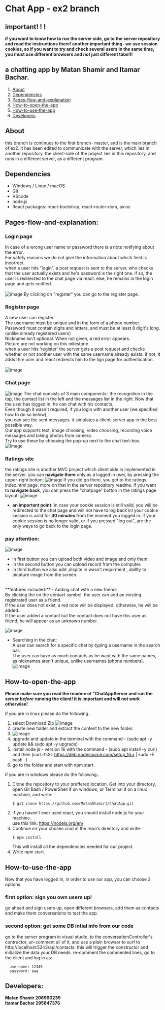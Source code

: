 # Chat App - ex2 branch
## important! ! !
**if you want to know how to run the server side, go to the server repository and read the instructions there!
another important thing- we use session cookies, so if you want to try and check several users in the same time, you must use different browsers and *not* just different tabs!!!**

## a chatting app by Matan Shamir and Itamar Bachar.
1. [About](#About)
2. [Dependencies](#dependencies)  
3. [Pages-flow-and-explanation](#Pages-flow-and-explanation)
4. [How-to-open-the-app](#How-to-open-the-app)
5. [How-to-use-the-app](#How-to-use-the-app)
6. [Developers](#Developers)

## About
this branch is continues to the first branch- master, and is the main branch of ex2.
it has been edited to communicate with the server, which lies in another repository.
the client-side of the project lies in this repository, and runs in a different server, as a different program.

## Dependencies
* Windows / Linux / macOS
* Git
* VScode
* node.js
* React packages:  react-bootstrap, react-router-dom, axios

## Pages-flow-and-explanation:
### Login page
In case of a wrong user name or password there is a note notifying about the error.<br />
For safety reasons we do not give the information about which field is incorrect.<br />
when a user hits "login", a post request is sent to the server, who checks that the user actually exists and he's password is the right one. if so, the user is redirected to the chat page via react. else, he remains in the login page and gets notified.<br />
<br />
![image](https://user-images.githubusercontent.com/74719554/164935361-04d6928e-9c86-4373-a76f-1efa5d161db1.png)
By clicking on "register" you can go to the register page.

### Register page
A new user can register.<br />
The username must be unique and in the form of a phone number. <br />
Password must contain digits and letters, and must be at least 8 digit's long. (unlike already registered users)<br />
Nickname isn't optional. When not given, a red error appears.<br />
Picture are not working on this milestone.<br />
when a user hits 'register' the server gets a post request and checks whether or not another user with the same username already exists. if not, it adds thre user and react redirects him to the lign page for authentication.<br />
<br />
![image](https://user-images.githubusercontent.com/74719554/164936106-07606545-3bce-43a7-9514-dd453c4206bd.png)

### Chat page
![image](https://user-images.githubusercontent.com/74719554/164934633-fc5999c7-f287-412b-994e-199ae0706820.png)
The chat consists of 3 main components- the recognition in the top, the contact list in the left and the messages list in the right.
Now that the user has logged in, he can chat with his contacts.<br />
Even though it wasn't required, if you login with another user (we specified how to do so below),<br />
you can see the sent messages. it simulates a client-server app in the best possible way. <br />
Our app supports text, image choosing, video choosing, recording voice messages and taking photos from camera.<br />
Try to use these by choosing the pop-up next to the chat text-box.<br />
![image](https://user-images.githubusercontent.com/74719554/164934621-d79e6693-2a7b-46ec-af60-c224af73e58b.png)
<br />

### Ratings site
the ratings site is another MVC project which client side in implemented in the server.
you can **navigate there** only as a logged in user, by pressing the upper-right botton:
![image](https://user-images.githubusercontent.com/74719554/170246219-a9fdbe7b-85e4-4ecf-a421-2e873d2a43cc.png)
if you did go there, you get to the ratings index.html page. more on that in the server repository readme. 
if you want to **navigate back**, you can press the "chatpage" botton in the ratings page layout:
![image](https://user-images.githubusercontent.com/74719554/170246447-40ba1776-b742-42b5-b97d-9e3c626255dc.png)
* **an important point:**
  in case your cookie session is still valid, you will be redirected to the chat page and will not     have to log back in! your cookie session is valid for **30 minutes** from the moment you logged     in. if your cookie session is no longer valid, or if you pressed "log out", are the only ways to     go back to the login page.
### pay attention:
![image](https://user-images.githubusercontent.com/84122241/164944419-b9da86b4-2e40-4e2e-8d0e-b4585a28b38f.png)
- in first button you can upload both video and image and only them.
- in the second button you can upload record from the computer.
- in third button we also add ,dispite in wasn't requirment , abillty to picature image from the screen.
<br/>
**features included:**
- Adding chat with a new friend:<br />
By clicking the on the contact symbol, the user can add an existing registrated user as a friend.<br />
If the user does not exist, a red note will be displayed. otherwise, he will be added. <br />
If the user added a contact but the contact does not have this user as friend, he will appear as an unknown number. <br />

![image](https://user-images.githubusercontent.com/74719554/164934916-3f840283-150f-4f34-833e-cded38d3c704.png)
<br />

- Searching in the chat:<br />
A user can search for a specific chat by typing a username in the search bar.<br />
The user can have as much contacts as he want with the same names, as nicknames aren't unique, unlike usernames (phone numbers).
![image](https://user-images.githubusercontent.com/74719554/164935231-434a76e1-ea98-4f88-887e-1d37f48ee947.png)

## How-to-open-the-app

**Please make sure you read the readme of "ChatAppServer and run the server *before* running the client! it is important and will not work otherwise!**

if you are in linux please do the following..
1) select Download Zip 
![image](https://user-images.githubusercontent.com/84122241/165762901-012d7396-d583-470a-b5de-71a714cf5801.png)
2) create new folder and extract the content to the new folder.
3) ![image](https://user-images.githubusercontent.com/84122241/165763234-09187c83-35cf-40a1-be9c-8b42ea96bc26.png)
4) upgrade and update in the terminal with the command - (sudo apt -y update && sudo apt -y upgrade)
5) install node js - version 16 with the command - (sudo apt install -y curl) <br>
 and then (curl -fsSL https://deb.nodesource.com/setup_16.x | sudo -E bash -)
 6) go to the folder and start with npm start.



if you are in windows please do the following..
1. Clone the repository to your preffered location. Get into your directory, <br />
   open Git Bash / PowerShell if on windows, or Terminal if on a linux machine, and write:  
    ```
    $ git clone https://github.com/MatanShamir1/ChatApp.git
    ```
2. If you haven't ever used react, you should install node.js for your machine. <br />
   use this link: https://nodejs.org/en/
3. Continue on your chosen cmd in the repo's directory and write:
    ```
    $ npm install
    ```
   This will install all the dependencies needed for our project.
4. Write npm start.   

## How-to-use-the-app
Now that you have logged in, in order to use our app, you can choose 2 options:
### first option: sign you own users up!
go ahead and sign users up, open different browsers, add them as contacts and make them conversations to test the app.

### second option: get some DB intial info from our code
go to the server program in visual studio, to the conversationController's contructor, un-comment all of it, and use a plain browser to surf to http://localhost:5243/api/contacts.
this will trigger the constructor and initialize the data your DB needs. 
re-comment the commented lines, go to the client and log in as:
```
  username: 12345
  password: aaa
```

## Developers:
**Matan Shamir 206960239** <br />
**Itamar Bachar 295847376**
